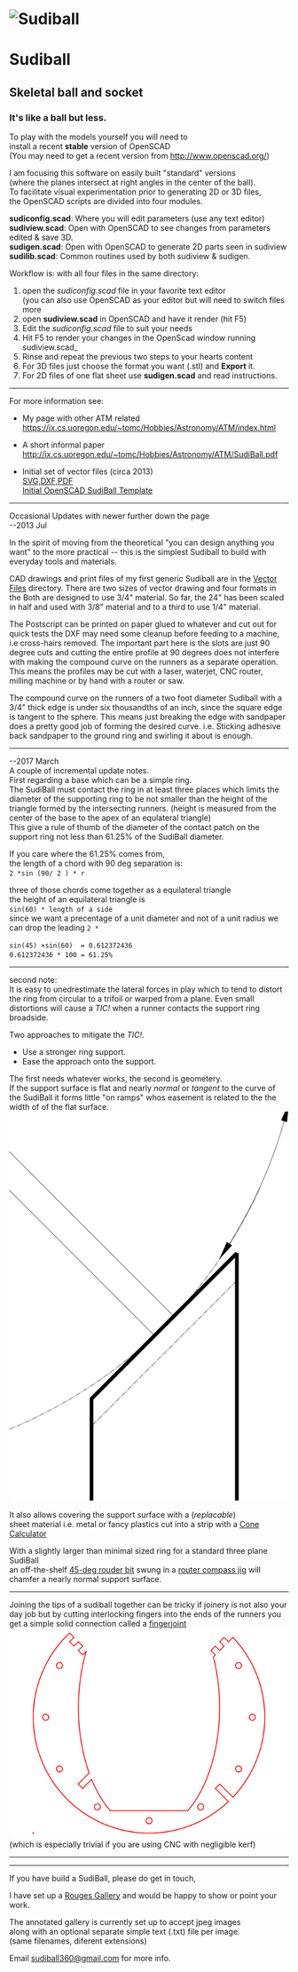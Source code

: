 ![Sudiball](https://ix.cs.uoregon.edu/~tomc/Hobbies/Astronomy/ATM/SudiBall/open_sb1t.png)
========
# Sudiball
## Skeletal ball and socket  
### It's like a ball but less.   

To play with the models yourself you will need to  
install a recent __stable__ version of OpenSCAD  
(You may need to get a recent version from <http://www.openscad.org/>)

I am focusing this software on easily built "standard" versions  
(where the planes intersect at right angles in the center of the ball).   
To facilitate visual experimentation prior to generating 2D or 3D files,   
the OpenSCAD scripts are divided into four modules.


__sudiconfig.scad__: Where you will edit parameters (use any text editor)   
__sudiview.scad__:	 Open with OpenSCAD to see changes from parameters edited & save 3D.  
__sudigen.scad__:	 Open with OpenSCAD to generate 2D parts seen in sudiview  
__sudilib.scad__:	Common routines used by both sudiview & sudigen.   

Workflow is: with all four files in the same directory:  
1.  open the _sudiconfig.scad_ file in your favorite text editor  
  (you can also use OpenSCAD as your editor but will need to switch files more  
2.  open __sudiview.scad__ in OpenSCAD and have it render (hit F5)  
3.  Edit the _sudiconfig.scad_ file to suit your needs  
4.  Hit F5 to render your changes in the OpenScad window running sudiview.scad_  
5.  Rinse and repeat the previous two steps to your hearts content  
6.  For 3D files just choose the format you want (.stl) and __Export__ it.  
7.  For 2D files of one flat sheet use __sudigen.scad__ and read instructions.  

------------------------------------------------------------------------
For more information see:
  
- My page with other ATM related
https://ix.cs.uoregon.edu/~tomc/Hobbies/Astronomy/ATM/index.html  
 
- A short informal paper
http://ix.cs.uoregon.edu/~tomc/Hobbies/Astronomy/ATM/SudiBall.pdf

- Initial set of vector files (circa 2013)  
[SVG,DXF,PDF](vector_files/)  
[Initial OpenSCAD SudiBall Template](Mark_I/sudiball_template.scad/)


------------------------------------------------------------------------
Occasional Updates with newer further down the page  
--2013 Jul

In the spirit of moving from the theoretical "you can design anything you want" 
to the more practical -- this is the simplest Sudiball to build with everyday tools and materials. 

CAD drawings and print files of my first generic Sudiball are in the [Vector Files](/vector_files/) directory. 
There are two sizes of vector drawing and four formats in the
Both are designed to use 3/4" material. 
So far, the 24" has been scaled in half and used with 3/8" material 
and to a third to use 1/4" material. 

The Postscript can be printed on paper glued to whatever and cut out for quick tests 
the DXF may need some cleanup before feeding to a machine, i.e cross-hairs removed.
The important part here is the slots are just 90 degree cuts 
and cutting the entire profile at 90 degrees does not interfere 
with making the compound curve on the runners as a separate operation. 
This means the profiles may be cut with a laser, waterjet, CNC router, milling machine 
or by hand with a router or saw.

The compound curve on the runners of a two foot diameter Sudiball with a 3/4" thick edge 
is under six thousandths of an inch, since the square edge is tangent to the sphere. 
This means just breaking the edge with sandpaper does a pretty good job of forming the desired curve.
i.e. Sticking adhesive back sandpaper to the ground ring and swirling it about is enough.



--------------------------------------------------------------------------------

--2017 March  
A couple of incremental update notes.  
First regarding a base which can be a simple ring.  
The SudiBall must contact the ring in at least three places which limits the
diameter of the supporting ring to be not smaller than
the height of the triangle formed by the intersecting runners.
(height is measured from the center of the base to the apex of an equlateral triangle)  
This give a rule of thumb of the diameter of the contact patch on
the support ring not less than 61.25% of the SudiBall diameter.

If you care where the 61.25% comes from,  
the length of a chord with 90 deg separation is:  
`2 *sin (90/ 2 ) * r`

three of those chords come together as a equilateral triangle  
the height of an equilateral triangle is  
`sin(60) * length of a side`  
since we want a precentage of a unit diameter and not of a unit radius
we can drop the leading `2 *`

`sin(45) ×sin(60)  = 0.612372436`  
`0.612372436 * 100 = 61.25%`
 
------------------------------------------------------------------------------
second note:   
It is easy to unedrestimate the lateral forces in play which to tend to distort
the ring from circular to a trifoil or warped from a plane.
Even small distortions will cause a _TIC!_ when a runner contacts the support ring broadside.

Two approaches to mitigate the _TIC!_.  
- Use a stronger ring support.  
- Ease the approach onto the support.  

The first needs whatever works, the second is geometery.  
If the support surface is flat and nearly _normal_ or _tangent_ to the curve
of the SudiBall it forms little "on ramps" whos easement is related to 
the the width of of the flat surface.  
![conic easement](Gallery/nornal_support.png)

It also allows covering the support surface with a (_replacable_)   
sheet material i.e. metal or fancy plastics cut into a strip with a [Cone Calculator](https://duckduckgo.com/?q=cone+calculator&ia=web)

With a slightly larger than minimal sized ring for a standard three plane SudiBall  
an off-the-shelf [45-deg rouder bit](https://duckduckgo.com/?q=45+deg+router+bit+chamfer&iax=1&ia=images)
swung in a [router compass jig](https://duckduckgo.com/?q=router+compass+jig&iar=images&iax=1&ia=images) will chamfer
a nearly normal support surface.  

------------------------------------------------------------------------------

Joining the tips of a sudiball together can be tricky if joinery is not also your day job
but by cutting interlocking fingers into the ends of the runners you get a
simple solid connection called a [fingerjoint](https://en.wikipedia.org/wiki/Finger_joint)  
![fingerjoint](Gallery/sudiball_fingerjoint.png)  
(which is especially trivial if you are using  CNC with negligible kerf)

-------------------------------------------------------------------------------
-------------------------------------------------------------------------------

If you have build a SudiBall, please do get in touch,

I have set up a [Rouges Gallery](https://ix.cs.uoregon.edu/~tomc/Hobbies/Astronomy/ATM/SudiBall/RoguesGallery/index.html) and would be happy to show or point your work.

The annotated gallery is currently set up to accept jpeg images  
along with an optional separate simple text (.txt) file per image.  
(same filenames, diferent extensions)


Email sudiball360@gmail.com for more info.
